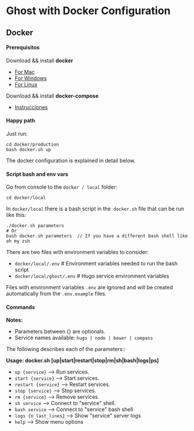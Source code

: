 # Ghost with Docker Configuration #

## Docker

#### Prerequisitos

Download && install **docker**
- [For Mac](https://download.docker.com/mac/stable/Docker.dmg)
- [For Windows](https://download.docker.com/win/stable/InstallDocker.msi)
- [For Linux](https://docs.docker.com/engine/getstarted/step_one/#docker-for-linux)

Download && install **docker-compose**
- [Instrucciones](https://docs.docker.com/compose/install/)

#### Happy path

Just run:
```
cd docker/production
bash docker.sh up
```

The docker configuration is explained in detail below.

#### Script bash and env vars

Go from console to the `docker / local` folder:
```
cd docker/local
```

In `docker/local` there is a bash script in the` docker.sh` file that can be run like this:
```
./docker.sh parameters
# Or
bash docker.sh parameters  // If you have a different bash shell like oh my zsh
```

There are two files with environment variables to consider:
- `docker/local/.env` # Environment variables needed to run the bash script
- `docker/local/ghost/.env` # Hugo service environment variables

Files with environment variables `.env` are ignored and will be created automatically from the `.env.example` files.

#### Commands

**Notes:**
- Parameters between {} are optionals.
- Service names available: `hugo | node | bower | compass`

The following describes each of the parameters::

**Usage: docker.sh [up|start|restart|stop|rm|sh|bash|logs|ps]**
* `up {service}` --> Run services.
* `start {service}` --> Start services.
* `restart {service}` --> Restart services.
* `stop {service}` --> Stop services.
* `rm {service}` --> Remove services.
* `sh service` --> Connect to "service" shell.
* `bash service` --> Connect to "service" bash shell
* `logs {n_last_lines}` --> Show "service" server logs
* `help` --> Show menu options
